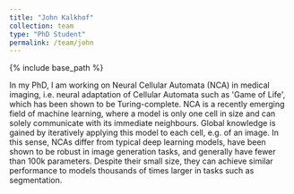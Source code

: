 ```yaml
---
title: "John Kalkhof"
collection: team
type: "PhD Student"
permalink: /team/john
---
```


{% include base_path %}

In my PhD, I am working on Neural Cellular Automata (NCA) in medical imaging, i.e. neural adaptation of Cellular Automata such as 'Game of Life', which has been shown to be Turing-complete. NCA is a recently emerging field of machine learning, where a model is only one cell in size and can solely communicate with its immediate neighbours. Global knowledge is gained by iteratively applying this model to each cell, e.g. of an image. In this sense, NCAs differ from typical deep learning models, have been shown to be robust in image generation tasks, and generally have fewer than 100k parameters. Despite their small size, they can achieve similar performance to models thousands of times larger in tasks such as segmentation.